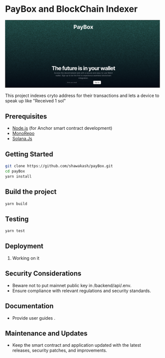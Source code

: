 # PayBox and BlockChain Indexer

![Preview](./statics/preview.png)

This project indexes cryto address for their transactions and lets a device to speak up like "Received 1 sol"

## Prerequisites

- [Node.js](https://nodejs.org/) (for Anchor smart contract development)
- [MonoRepo](https://turbo.build/repo/docs)
- [Solana.Js](https://docs.solana.com/)

## Getting Started

```bash
git clone https://github.com/shawakash/payBox.git
cd payBox
yarn install
```

## Build the project

```bash
yarn build
```

## Testing

```bash
yarn test
```

## Deployment

1. Working on it

## Security Considerations

- Beware not to put mainnet public key in /backend/api/.env.
- Ensure compliance with relevant regulations and security standards.

## Documentation

- Provide user guides .

## Maintenance and Updates

- Keep the smart contract and application updated with the latest releases, security patches, and improvements.
